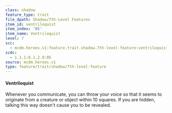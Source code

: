 ```yaml
---
class: shadow
feature_type: trait
file_dpath: Shadow/7th-Level Features
item_id: ventriloquist
item_index: '05'
item_name: Ventriloquist
level: 7
scc:
  - mcdm.heroes.v1:feature.trait.shadow.7th-level-feature:ventriloquist
scdc:
  - 1.1.1:8.1.2.9:05
source: mcdm.heroes.v1
type: feature/trait/shadow/7th-level-feature
---
```


#### Ventriloquist

Whenever you communicate, you can throw your voice so that it seems to originate from a creature or object within 10 squares. If you are hidden, talking this way doesn't cause you to be revealed.
